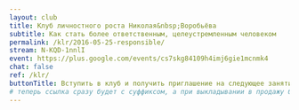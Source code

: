 ```yaml
---
layout: club
title: Клуб личностного роста Николая&nbsp;Воробьёва
subtitle: Как стать более ответственным, целеустремленным человеком
permalink: /klr/2016-05-25-responsible/
stream: N-KQD-1nnlI
event: https://plus.google.com/events/cs7skg84109h4imj6gie1mcnmk4
chat: false
ref: /klr/
buttonTitle: Вступить в клуб и получить приглашение на следующее занятие
# теперь ссылка сразу будет с суффиксом, а при выкладывании в продажу будем добавлять ещё и пару секретных букв в конце
---
```

